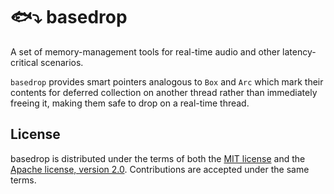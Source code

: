 # 🐟⤵️ basedrop

A set of memory-management tools for real-time audio and other latency-critical scenarios.

`basedrop` provides smart pointers analogous to `Box` and `Arc` which mark their contents for deferred collection on another thread rather than immediately freeing it, making them safe to drop on a real-time thread.

## License

basedrop is distributed under the terms of both the [MIT license](LICENSE-MIT) and the [Apache license, version 2.0](LICENSE-APACHE). Contributions are accepted under the same terms.

